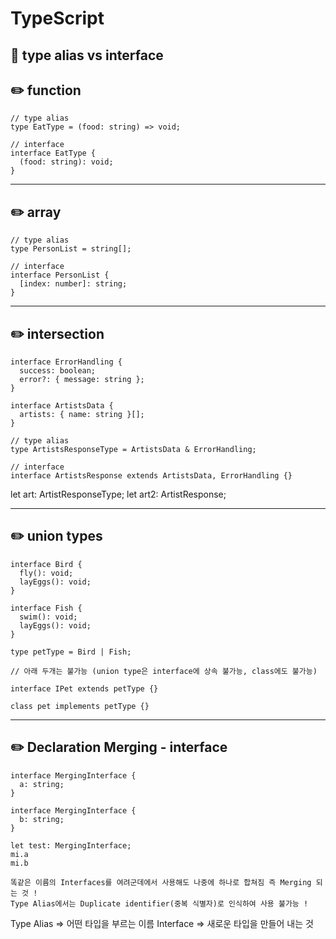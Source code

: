 # TypeScript

## :triangular_flag_on_post: type alias vs interface


## :pencil2: function

```
// type alias
type EatType = (food: string) => void;
```

```
// interface
interface EatType {
  (food: string): void;
}
```

----------------------------------------------------------------

## :pencil2: array

```
// type alias
type PersonList = string[];
```

```
// interface
interface PersonList {
  [index: number]: string;
}
```

----------------------------------------------------------------

## :pencil2: intersection

```
interface ErrorHandling {
  success: boolean;
  error?: { message: string };
}

interface ArtistsData {
  artists: { name: string }[];
}
```

```
// type alias
type ArtistsResponseType = ArtistsData & ErrorHandling;
```

```
// interface
interface ArtistsResponse extends ArtistsData, ErrorHandling {}
```

let art: ArtistResponseType;
let art2: ArtistResponse;

----------------------------------------------------------------

## :pencil2: union types

```
interface Bird {
  fly(): void;
  layEggs(): void;
}

interface Fish {
  swim(): void;
  layEggs(): void;
}

type petType = Bird | Fish;

// 아래 두개는 불가능 (union type은 interface에 상속 불가능, class에도 불가능)

interface IPet extends petType {}

class pet implements petType {}
```

----------------------------------------------------------------

## :pencil2: Declaration Merging - interface

```
interface MergingInterface {
  a: string;
}

interface MergingInterface {
  b: string;
}

let test: MergingInterface;
mi.a
mi.b

똑같은 이름의 Interfaces를 여려군데에서 사용해도 나중에 하나로 합쳐짐 즉 Merging 되는 것 !
Type Alias에서는 Duplicate identifier(중복 식별자)로 인식하여 사용 불가능 !
```

Type Alias => 어떤 타입을 부르는 이름
Interface => 새로운 타입을 만들어 내는 것